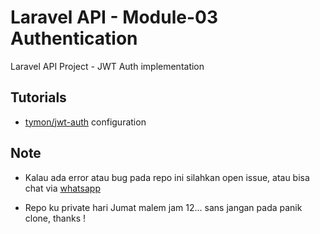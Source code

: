 # Laravel API - Module-03 Authentication

Laravel API Project - JWT Auth implementation

## Tutorials

- [tymon/jwt-auth](https://medium.com/employbl/build-authentication-into-your-laravel-api-with-json-web-tokens-jwt-cd223ace8d1a) configuration

## Note

- Kalau ada error atau bug pada repo ini silahkan open issue, atau bisa chat via [whatsapp](https://api.whatsapp.com/send?phone=6282313196370&text=hai%20gans)

- Repo ku private hari Jumat malem jam 12... sans jangan pada panik clone, thanks ! 

